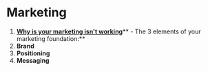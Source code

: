 # Marketing

1. [**Why is your marketing isn't working**](https://jvullinghs.medium.com/this-is-why-your-marketing-isnt-working-55e761b3e05e)** - The 3 elements of your marketing foundation:**
2. **Brand**
3. **Positioning**
4. **Messaging**
